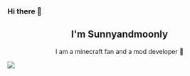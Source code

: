 ### Hi there 👋
<h2 align="center">I'm <b>Sunnyandmoonly</b></h2>
<p align="center">
I am a minecraft fan and a mod developer 🧩
</p>
<img src="https://github-readme-stats.vercel.app/api/top-langs/?username=Sunnyandmoonly&hide_progress=true&theme=dark"/>
<!--
**programmeurmedhedi3/programmeurmedhedi3** is a ✨ _special_ ✨ repository because its `README.md` (this file) appears on your GitHub profile.

Here are some ideas to get you started:

- 🔭 I’m currently working on ...
- 🌱 I’m currently learning ...
- 👯 I’m looking to collaborate on ...
- 🤔 I’m looking for help with ...
- 💬 Ask me about ...
- 📫 How to reach me: ...
- 😄 Pronouns: ...
- ⚡ Fun fact: ...
-->
